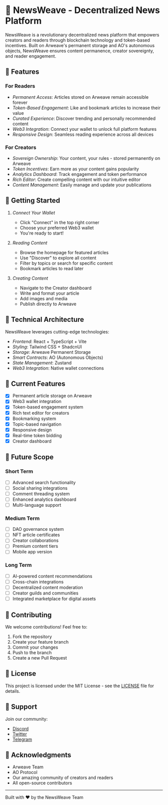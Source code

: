 # 📰 NewsWeave - Decentralized News Platform

NewsWeave is a revolutionary decentralized news platform that empowers creators and readers through blockchain technology and token-based incentives. Built on Arweave's permanent storage and AO's autonomous objects, NewsWeave ensures content permanence, creator sovereignty, and reader engagement.

## 🌟 Features

### For Readers
- *Permanent Access*: Articles stored on Arweave remain accessible forever
- *Token-Based Engagement*: Like and bookmark articles to increase their value
- *Curated Experience*: Discover trending and personally recommended content
- *Web3 Integration*: Connect your wallet to unlock full platform features
- *Responsive Design*: Seamless reading experience across all devices

### For Creators
- *Sovereign Ownership*: Your content, your rules - stored permanently on Arweave
- *Token Incentives*: Earn more as your content gains popularity
- *Analytics Dashboard*: Track engagement and token performance
- *Rich Editor*: Create compelling content with our intuitive editor
- *Content Management*: Easily manage and update your publications

## 🚀 Getting Started

1. *Connect Your Wallet*
   - Click "Connect" in the top right corner
   - Choose your preferred Web3 wallet
   - You're ready to start!

2. *Reading Content*
   - Browse the homepage for featured articles
   - Use "Discover" to explore all content
   - Filter by topics or search for specific content
   - Bookmark articles to read later

3. *Creating Content*
   - Navigate to the Creator dashboard
   - Write and format your article
   - Add images and media
   - Publish directly to Arweave

## 🔧 Technical Architecture

NewsWeave leverages cutting-edge technologies:

- *Frontend*: React + TypeScript + Vite
- *Styling*: Tailwind CSS + ShadcnUI
- *Storage*: Arweave Permanent Storage
- *Smart Contracts*: AO (Autonomous Objects)
- *State Management*: Zustand
- *Web3 Integration*: Native wallet connections

## 🌈 Current Features

- [x] Permanent article storage on Arweave
- [x] Web3 wallet integration
- [x] Token-based engagement system
- [x] Rich text editor for creators
- [x] Bookmarking system
- [x] Topic-based navigation
- [x] Responsive design
- [x] Real-time token bidding
- [x] Creator dashboard

## 🎯 Future Scope

### Short Term
- [ ] Advanced search functionality
- [ ] Social sharing integrations
- [ ] Comment threading system
- [ ] Enhanced analytics dashboard
- [ ] Multi-language support

### Medium Term
- [ ] DAO governance system
- [ ] NFT article certificates
- [ ] Creator collaborations
- [ ] Premium content tiers
- [ ] Mobile app version

### Long Term
- [ ] AI-powered content recommendations
- [ ] Cross-chain integrations
- [ ] Decentralized content moderation
- [ ] Creator guilds and communities
- [ ] Integrated marketplace for digital assets

## 🤝 Contributing

We welcome contributions! Feel free to:

1. Fork the repository
2. Create your feature branch
3. Commit your changes
4. Push to the branch
5. Create a new Pull Request

## 📜 License

This project is licensed under the MIT License - see the [LICENSE](LICENSE) file for details.

## 🌟 Support

Join our community:
- [Discord](https://discord.gg/newsweave)
- [Twitter](https://twitter.com/newsweave)
- [Telegram](https://t.me/newsweave)

## 🙏 Acknowledgments

- Arweave Team
- AO Protocol
- Our amazing community of creators and readers
- All open-source contributors

---

Built with ❤ by the NewsWeave Team
